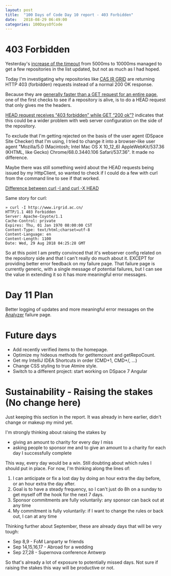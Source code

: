```yaml
---
layout: post
title:  "100 Days of Code Day 10 report - 403 Forbidden"
date:   2018-08-29 06:49:00
categories: 100DaysOfCode
---
```


# 403 Forbidden

Yesterday's [increase of the timeout](http://bram-atmire.github.io/100daysofcode/2018/08/28/100-days-of-code-day-09-favicon-timeout.html) from 5000ms to 10000ms managed to get a few repositories in the list updated, but not as much as I had hoped.  

Today I'm investigating why repositories like [CAS IR GRID](http://www.irgrid.ac.cn/) are returning HTTP 403 (forbidden) requests instead of a normal 200 OK response. 

Because they are [generally faster than a GET request for an entire page](https://stackoverflow.com/questions/16539269/http-head-vs-get-performance), one of the first checks to see if a repository is alive, is to do a HEAD request that only gives me the headers.

[HEAD request receives “403 forbidden” while GET “200 ok”?](https://stackoverflow.com/questions/3454286/head-request-receives-403-forbidden-while-get-200-ok) indicates that this could be a wider problem with web server configuration on the side of the repository.

To exclude that I'm getting rejected on the basis of the user agent (DSpace Site Checker) that I'm using, I tried to change it into a browser-like user agent "Mozilla/5.0 (Macintosh; Intel Mac OS X 10_12_6) AppleWebKit/537.36 (KHTML, like Gecko) Chrome/68.0.3440.106 Safari/537.36". It made no difference.

Maybe there was still something weird about the HEAD requests being issued by my HttpClient, so wanted to check if I could do a few with curl from the command line to see if that worked.

[Difference between curl -I and curl -X HEAD](https://serverfault.com/questions/140149/difference-between-curl-i-and-curl-x-head)

Same story for curl:

```
» curl -I http://www.irgrid.ac.cn/
HTTP/1.1 403 Forbidden
Server: Apache-Coyote/1.1
Cache-Control: private
Expires: Thu, 01 Jan 1970 08:00:00 CST
Content-Type: text/html;charset=utf-8
Content-Language: en
Content-Length: 1100
Date: Wed, 29 Aug 2018 04:25:28 GMT
```

So at this point I am pretty convinced that it's webserver config related on the repository side and that I can't really do much about it. EXCEPT for providing better error feedback on my failure page. That failure page is currently generic, with a single message of potential failures, but I can see the value in extending it so it has more meaningful error messages.

# Day 11 Plan

Better logging of updates and more meaningful error messages on the [Analyzer](https://analyzer.atmire.com) failure page.

# Future days

* Add recently verified items to the homepage.
* Optimize my hideous methods for getItemcount and getRepoCount.
* Get my IntelliJ IDEA Shortcuts in order (CMD+1, CMD+/, ...)
* Change CSS styling to true Atmire style.
* Switch to a different project: start working on DSpace 7 Angular

# Sustainability - Raising the stakes (No change here)

Just keeping this section in the report. It was already in here earlier, didn't change or makeup my mind yet.

I'm strongly thinking about raising the stakes by
* giving an amount to charity for every day I miss
* asking people to sponsor me and to give an amount to a charity for each day I successfully complete

This way, every day would be a win. Still doubting about which rules I should put in place. For now, I'm thinking along the lines of:

1. I can anticipate or fix a lost day by doing an hour extra the day before, or an hour extra the day after. 
2. Goal is to have a steady frequency, so I can't just do 8h on a sunday to get myself off the hook for the next 7 days.
3. Sponsor commitments are fully voluntarily: any sponsor can back out at any time
4. My commitment is fully voluntarily: if I want to change the rules or back out, I can at any time

Thinking further about September, these are already days that will be very tough:
* Sep 8,9 - FoM Lanparty w friends
* Sep 14,15,16,17 - Abroad for a wedding
* Sep 27,28 - Supernova conference Antwerp

So that's already a lot of exposure to potentially missed days. Not sure if raising the stakes this way will be productive or not.
